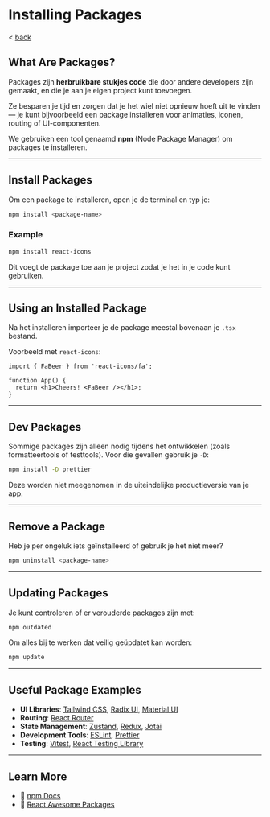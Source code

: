 # Installing Packages
< [back](../README.md)

## What Are Packages?

Packages zijn **herbruikbare stukjes code** die door andere developers zijn gemaakt, en die je aan je eigen project kunt toevoegen.

Ze besparen je tijd en zorgen dat je het wiel niet opnieuw hoeft uit te vinden — je kunt bijvoorbeeld een package installeren voor animaties, iconen, routing of UI-componenten.

We gebruiken een tool genaamd **npm** (Node Package Manager) om packages te installeren.

---

## Install Packages

Om een package te installeren, open je de terminal en typ je:

```bash
npm install <package-name>
````

### Example

```bash
npm install react-icons
```

Dit voegt de package toe aan je project zodat je het in je code kunt gebruiken.

---

## Using an Installed Package

Na het installeren importeer je de package meestal bovenaan je `.tsx` bestand.

Voorbeeld met `react-icons`:

```tsx
import { FaBeer } from 'react-icons/fa';

function App() {
  return <h1>Cheers! <FaBeer /></h1>;
}
```

---

## Dev Packages

Sommige packages zijn alleen nodig tijdens het ontwikkelen (zoals formatteertools of testtools). Voor die gevallen gebruik je `-D`:

```bash
npm install -D prettier
```

Deze worden niet meegenomen in de uiteindelijke productieversie van je app.

---

## Remove a Package

Heb je per ongeluk iets geïnstalleerd of gebruik je het niet meer?

```bash
npm uninstall <package-name>
```

---

## Updating Packages

Je kunt controleren of er verouderde packages zijn met:

```bash
npm outdated
```

Om alles bij te werken dat veilig geüpdatet kan worden:

```bash
npm update
```

---

## Useful Package Examples

* **UI Libraries**: [Tailwind CSS](https://tailwindcss.com/), [Radix UI](https://www.radix-ui.com/), [Material UI](https://mui.com/)
* **Routing**: [React Router](https://reactrouter.com/)
* **State Management**: [Zustand](https://zustand-demo.pmnd.rs/), [Redux](https://redux.js.org/), [Jotai](https://jotai.org/)
* **Development Tools**: [ESLint](https://eslint.org/), [Prettier](https://prettier.io/)
* **Testing**: [Vitest](https://vitest.dev/), [React Testing Library](https://testing-library.com/docs/react-testing-library/intro/)

---

## Learn More

* 🔗 [npm Docs](https://docs.npmjs.com/)
* 🔗 [React Awesome Packages](https://reactjsexample.com/)